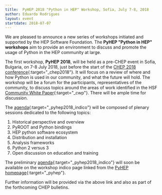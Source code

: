 ```yaml
---
title:  PyHEP 2018 "Python in HEP" Workshop, Sofia, July 7-8, 2018
author: Eduardo Rodrigues
layout: event
startdate: 2018-07-07
---
```


We are pleased to announce a new series of workshops initiated and supported by the HEP Software Foundation. The **PyHEP "Python in HEP" workshops** aim to provide an environment to discuss and promote the usage of Python in the HEP community at large.

The first workshop, **PyHEP 2018**, will be held as a pre-CHEP event in Sofia, Bulgaria, on 7-8 July 2018, just before the start of the [CHEP 2018 conference](http://chep2018.org/){:target="_chep2018"}. It will focus on a review of where and how Python is used in our community, and what the future will hold.
The workshop will be a forum for the participants, representatives of the community, to discuss topics around the areas of work identified in the HSF [Community White Paper](/activities/cwp.html){:target="_cwp"}. There will be ample time for discussion.

The [agenda](https://indico.cern.ch/event/694818/){:target="_pyhep2018_indico"} will be composed of plenary sessions dedicated to the following topics:

1. Historical perspective and overview
2. PyROOT and Python bindings
3. HEP python software ecosystem
4. Distribution and installation
5. Analysis frameworks
6. Python 2 versus 3
7. Open discussion on education and training

The preliminary [agenda](https://indico.cern.ch/event/694818/){:target="_pyhep2018_indico"} will soon be available on the workshop indico page linked from the [PyHEP homepage](/activities/pyhep.html){:target="_pyhep"}.

Further information will be provided via the above link and also as part of the forthcoming CHEP bulletins.
